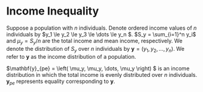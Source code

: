 # Income Inequality

Suppose a population with $n$ individuals.
Denote ordered income values of $n$ individuals by $y_1 \le y_2 \le y_3 \le \dots \le y_n $.
$S_y = \sum_{i=1}^n y_i$ and $\mu_y = S_y / n$ are the total income and mean income, respectively.
We denote the distribution of $S_y$ over $n$ individuals by $\mathbf{y} = \left( y_1, y_2, \dots, y_n \right)$.
We refer to $\mathbf{y}$ as the income distribution of a population.

$\mathbf{y}_{pe} = \left( \mu_y, \mu_y, \dots, \mu_y \right) $ is an income distribution in which the total income is evenly distributed over $n$ individuals.
$\mathbf{y}_{pe}$ represents equality corresponding to $\mathbf{y}$.

